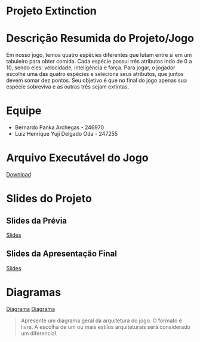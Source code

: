 #  Projeto Extinction

# Descrição Resumida do Projeto/Jogo

Em nosso jogo, temos quatro espécies diferentes que lutam entre si em um tabuleiro para obter comida. Cada espécie possui três atributos indo de 0 a 10, sendo eles: velocidade, inteligência e força. Para jogar, o jogador escolhe uma das quatro espécies e seleciona seus atributos, que juntos devem somar dez pontos. Seu objetivo é que no final do jogo apenas sua espécie sobreviva e as outras três sejam extintas.

# Equipe
* Bernardo Panka Archegas - 246970
* Luiz Henrique Yuji Delgado Oda - 247255

# Arquivo Executável do Jogo

<a id="raw-url" href="https://raw.githubusercontent.com/Melhor-dupla-de-POO/Trabalho-Final/main/extinction.jar">Download</a>

# Slides do Projeto

## Slides da Prévia

[Slides](https://docs.google.com/presentation/d/1jbVQLHXSmoIzbXC1I0b6tI3u2GO_QiLP6dFZnplVF5k/edit#slide=id.g12eddf9782c_0_10)

## Slides da Apresentação Final

[Slides](https://docs.google.com/presentation/d/1HpqCt5N_N9NJoHFYNiT1HZXO-wRYFXCIIAiSLM9TnwM/edit#slide=id.g12029d56449_0_15)

# Diagramas

[Diagrama](assets/diagrama1.png)
[Diagrama](assets/diagrama2.png)

> Apresente um diagrama geral da arquitetura do jogo. O formato é livre. A escolha de um ou mais estilos arquiteturais será considerado um diferencial.
